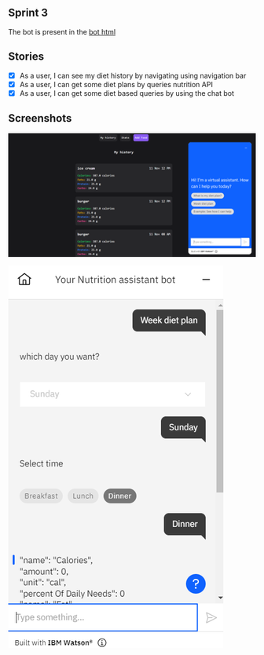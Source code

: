 ## Sprint 3

The bot is present in the [bot html](./bot.html)

## Stories

- [x] As a user, I can see my diet history by navigating using navigation bar
- [x] As a user, I can get some diet plans by queries nutrition API
- [x] As a user, I can get some diet based queries by using the chat bot

## Screenshots

![](./screenshots/bot.png)

![](./screenshots/bot2.png)